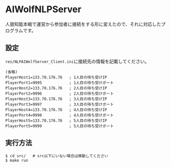 # AIWolfNLPServer
人狼知能本戦で運営から参加者に接続をする形に変えたので、それに対応したプログラムです。

## 設定
`res/NLPAIWolfServer_Client.ini`に接続先の情報を記載してください。
```
(省略)
PlayerHost1=133.70.176.76	; 1人目の待ち受けIP
PlayerPort1=9995			; 1人目の待ち受けポート
PlayerHost2=133.70.176.76	; 2人目の待ち受けIP
PlayerPort2=9996			; 2人目の待ち受けポート
PlayerHost3=133.70.176.76	; 3人目の待ち受けIP
PlayerPort3=9997			; 3人目の待ち受けポート
PlayerHost4=133.70.176.76	; 4人目の待ち受けIP
PlayerPort4=9998			; 4人目の待ち受けポート
PlayerHost5=133.70.176.76	; 5人目の待ち受けIP
PlayerPort5=9999			; 5人目の待ち受けポート
```

## 実行方法
```
$ cd src/	# src以下にいない場合は移動してください
$ make run
```
